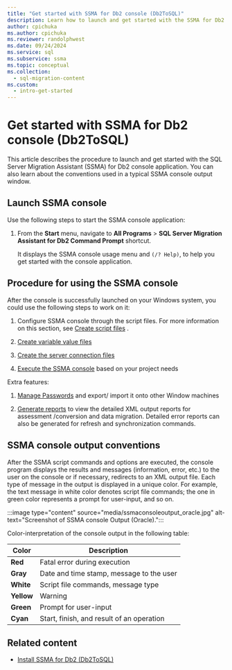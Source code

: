 ```yaml
---
title: "Get started with SSMA for Db2 console (Db2ToSQL)"
description: Learn how to launch and get started with the SSMA for Db2 console application.
author: cpichuka
ms.author: cpichuka
ms.reviewer: randolphwest
ms.date: 09/24/2024
ms.service: sql
ms.subservice: ssma
ms.topic: conceptual
ms.collection:
  - sql-migration-content
ms.custom:
  - intro-get-started
---
```

# Get started with SSMA for Db2 console (Db2ToSQL)

This article describes the procedure to launch and get started with the SQL Server Migration Assistant (SSMA) for Db2 console application. You can also learn about the conventions used in a typical SSMA console output window.

## Launch SSMA console

Use the following steps to start the SSMA console application:

1. From the **Start** menu, navigate to **All Programs** > **SQL Server Migration Assistant for Db2 Command Prompt** shortcut.

   It displays the SSMA console usage menu and `(/? Help)`, to help you get started with the console application.

## Procedure for using the SSMA console

After the console is successfully launched on your Windows system, you could use the following steps to work on it:

1. Configure SSMA console through the script files. For more information on this section, see [Create script files](creating-script-files-db2tosql.md) .

1. [Create variable value files](creating-variable-value-files-db2tosql.md)

1. [Create the server connection files](creating-the-server-connection-files-db2tosql.md)

1. [Execute the SSMA console](executing-the-ssma-console-db2tosql.md) based on your project needs

Extra features:

1. [Manage Passwords](managing-passwords-db2tosql.md) and export/ import it onto other Window machines

1. [Generate reports](generating-reports-db2tosql.md) to view the detailed XML output reports for assessment /conversion and data migration. Detailed error reports can also be generated for refresh and synchronization commands.

## SSMA console output conventions

After the SSMA script commands and options are executed, the console program displays the results and messages (information, error, etc.) to the user on the console or if necessary, redirects to an XML output file. Each type of message in the output is displayed in a unique color. For example, the text message in white color denotes script file commands; the one in green color represents a prompt for user-input, and so on.

:::image type="content" source="media/ssmaconsoleoutput_oracle.jpg" alt-text="Screenshot of SSMA console Output (Oracle).":::

Color-interpretation of the console output in the following table:

| Color | Description |
| --- | --- |
| **Red** | Fatal error during execution |
| **Gray** | Date and time stamp, message to the user |
| **White** | Script file commands, message type |
| **Yellow** | Warning |
| **Green** | Prompt for user-input |
| **Cyan** | Start, finish, and result of an operation |

## Related content

- [Install SSMA for Db2 (Db2ToSQL)](installing-ssma-for-db2-db2tosql.md)
